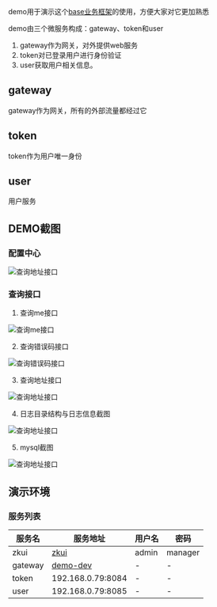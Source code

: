 demo用于演示这个[base业务框架](https://github.com/microsvs/base)的使用，方便大家对它更加熟悉

demo由三个微服务构成：gateway、token和user


1. gateway作为网关，对外提供web服务
2. token对已登录用户进行身份验证
3. user获取用户相关信息。

## gateway

gateway作为网关，所有的外部流量都经过它

## token

token作为用户唯一身份

## user

用户服务

## DEMO截图

### 配置中心

![查询地址接口](https://gewuwei.oss-cn-shanghai.aliyuncs.com/tracelearning/WechatIMG48.jpeg)

### 查询接口

1. 查询me接口

![查询me接口](https://gewuwei.oss-cn-shanghai.aliyuncs.com/tracelearning/WechatIMG44.jpeg)

2. 查询错误码接口

![查询错误码接口](https://gewuwei.oss-cn-shanghai.aliyuncs.com/tracelearning/WechatIMG45.jpeg)

3. 查询地址接口

![查询地址接口](https://gewuwei.oss-cn-shanghai.aliyuncs.com/tracelearning/WechatIMG46.jpeg)

4. 日志目录结构与日志信息截图

![查询地址接口](https://gewuwei.oss-cn-shanghai.aliyuncs.com/tracelearning/WechatIMG47.jpeg)

5. mysql截图

![查询地址接口](https://gewuwei.oss-cn-shanghai.aliyuncs.com/tracelearning/WechatIMG49.jpeg)

## 演示环境


### 服务列表

| 服务名 | 服务地址 | 用户名 | 密码 |
|---|---|---|---|
| zkui | [zkui](http://39.96.95.220:9090/login) | admin | manager |
| gateway | [demo-dev](http://39.96.95.220:8081?token=e3215ffa-8bd6-4010-aafb-d7817f3103dc) | - | - |
| token | 192.168.0.79:8084 | - | - |
| user | 192.168.0.79:8085 | - | -|
